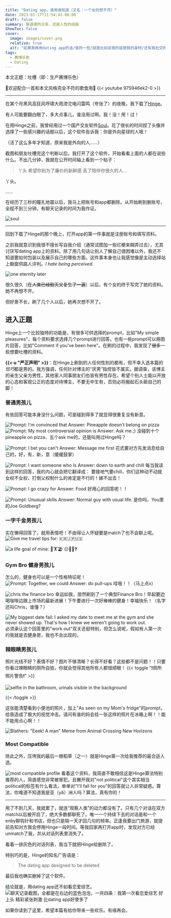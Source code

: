 ```yaml
---
title: "Dating app，谁用谁知道（又名：一个女的想不开）"
date: 2023-01-17T11:54:43-08:00
draft: false
summary: 是道德的沦丧，还是人性的扭曲
ShowToc: false
cover:
  image: images/cover.png
  relative: true
  alt: "如果我再用dating app的话/我的一些/就是比如说我的容貌我的身材/还有我社交的礼仪/还有美好的品德 美好的性格/甚至是灵魂都会毁了"
tags:
  - 赛博乐色
  - Dating
---
```


本文正题：吐槽（即：生产赛博乐色）

🎵欢迎配合一首和本文风格完全不符的歌食用🎵
{{< youtube 97S946ek2-0 >}}

---

在某个月黑风高狂风呼啸大雨滂沱电闪雷鸣（夸张了）的夜晚，我下载了[Hinge](https://hinge.co/)。

有人可能要翻白眼了，多大点事儿，谁没用过啊。我！没！用！过！

在用Hinge之前，我曾经用过一个国产交友软件[Soul](https://www.soulapp.cn/)。花了很长的时间捏了头像并选择了一些感兴趣的话题以后，这个软件告诉我：你是外向星球的人哦！

（活了这么多年才知道，原来我是外向的人……）

截图和朋友吐槽完这个判断以后，我打开了这个软件，开始看看上面的人都在说些什么。不出几分钟，我就在公开时间轴上看到一个帖子：

> 丫头 希望你别为了廉价的新鲜感 丢了陪伴你很久的人…

丫头。

……

在经历了三秒的瞳孔地震以后，我马上把账号和app都删除。从开始刷到删账号，全程不到三分钟。有聊天记录的时间为我作证。

![soul](./images/soul.jpg#center)

---

回到下载了Hinge的那个晚上，打开app的第一件事就是注册账号和填写资料。

之前我就意识到我很不擅长写自我介绍（通常试图加一些烂梗来糊弄过去），尤其讨厌写dating app上的资料。除了用几句话让别人了解自己很困难以外，我还不知道要如何包装以及展示自己的哪些方面。这件事本身也让我感觉像是主动选择站上橱窗供路人评判。*I hate being perceived.*

![one eternity later](./images/one-eternity-later.jpg)

很久很久（~~在人类已经毁灭又复生了一遍~~）以后，有个女的终于写完了她的资料。她不再想不开。

但好景不长，刷了几个人以后，她再次想不开了。

## 进入正题

Hinge上一个比较独特的功能是，有很多可供选择的prompt，比如"My simple pleasures"，每个资料要求选择几个prompt进行回答。也有一些prompt可以用图片回答，比如"Comment if you've been here"。在刷的过程中，我发现了~~很多~~一些想要吐槽的资料。

**{{< u "严正声明" >}}**：在Hinge上刷到的人任何性别的都有，但不幸入选本篇的*恰巧*都是男的。我方强调，任何针对博主的“厌男”指控皆不属实。据调查，该博主的亲生父亲为男性，其他家人同事朋友们也皆有男性存在。希望个别人士能以开放的心态和客观公正的态度对待博主，不要无中生有，否则必将搬起石头砸自己的脚！

### 普通男孩儿

有些回答可能本身没什么问题，可是碰到得多了就显得很重复没有新意。

![Prompt: I'm convinced that Answer: Pineapple doesn't belong on pizza](images/pineapple.jpg)
![Prompt: My most controversial opinion is Answer: Ask me.;)](./images/ask-me.jpg)
没碰到十个pineapple on pizza、五个ask me的，还能叫用过Hinge吗？

![Prompt: I bet you can't Answer: Message me first](./images/message.jpg)
花式要对方先发消息给自己的，好，有，新，意（缓缓鼓掌）

![Prompt: I want someone who Is Answer: down to earth and chill](./images/chill.jpg)
每当我读到这样的回答，我的内心就会把它翻译成：
要接地气要chill，你们这种动不动就女权不女权、打倒父权制什么的肯定是不行的！嫁不出去！

![Prompt: I go crazy for Answer: Food](./images/food.jpg)
好用心的回答呢！！

![Prompt: Unusual skills Answer: Normal guy with usual life.](./images/normal.jpg)
是你吗，You里的Joe Goldberg?

### 一字千金男孩儿
实在懒得回答了，就用表情吧！不由得让人怀疑要是match了也不会聊上呢。
![Give me travel tips for: 🇰🇷🇯🇵🇺🇸](./images/travel-tips.jpg)

![a life goal of mine: 🍣🏋️🏖](./images/gym.jpg)
😐🤷‍♀️❓

### Gym Bro 健身男孩儿
怎么的，健身也可以是一个性格特征呢！
![Prompt: Together, we could Answer: do pull-ups](./images/pull-ups.jpg)
哇哦！！（马上点x）

![chris the finance bro](./images/finance-bro.jpg)
幸运如我，居然刷到了一个典型Finance Bro！早起要边喝咖啡边跟上市场的最新进展！下午要进行一次好棒棒的健身！幸福快乐！（名字还叫Chris，谁懂？）

![My biggest date fail: I asked my date to meet me at the gym and she never showed up. That's how I knew we weren't going to work out.](./images/work-out.jpg)
必须承认这个回答里的"work out"双关还挺特别，但怎么说呢，假如有人第一次约我就是去健身房，我也不会出现的。

### 辣眼睛男孩儿

照片光线不好？表情不好？图片不够清晰？长得不好看？这些都不是问题！！只要你看过辣眼睛的厕所自拍，你就会觉得其他所有人都很顺眼！
{{< toggle "❗️厕所照片警告❗️" >}}

![selfie in the bathroom, urinals visible in the background](./images/fridge.jpg)

{{< /toggle >}}

这张能清楚看到小便池的照片，加上"As seen on my Mom's fridge"的prompt，给我造成了极大的视觉冲击。请问有谁的妈会挂一张这样的照片在冰箱上啊！！能不能用点心啊！！

![Blathers: "Eeek! A man" Meme from Animal Crossing New Horizons](./images/eeek-a-man.jpg)

### Most Compatible
除此之外，压垮我的最后一根稻草（之一）就是Hinge第一次给我推荐的最合适人选。

![most compatible profile](./images/most-compatible.jpg)
看着这个资料，我简直不敢相信这是Hinge算法特别推荐的人，简直感觉非常被冒犯。且撇开我对"not political"这个其实相当political的标签有什么看法，单单对"I'll fall for you"的回答就让人非常疑惑。算法，你难道不知道我是亚（yǎ）洲人吗？算法，真有你的！

---

用了不到几天，我就累了，就连“观察人类”的动力都没有了。只有几个对话在双方match以后被开启了，绝大多数都聊死了。唯一一个持续下去的对话是和一个enby聊钩针和书店，但也只是隔一天才回几句的频率。正逢我要出门旅游，就提前告知对方我会停用Hinge一段时间。等我回家再打开app时，发现对方已经unmatch了我，并从对话列表里消失了。

看着一排灰色的对话列表，我当下就把Hinge给删除了。

特别巧的是，Hinge的知名广告语是：
> The dating app designed to be deleted

最后我也确实删掉了这个软件。

结论就是，用dating app还不如看恋爱综艺。
![聊天记录截图，全都是在右边的蓝色泡泡，一共四条：我第一次看恋爱综艺 好上头 精彩紧张刺激 比dating app好使多了](./images/conclusion.jpg)

如果你读到了这里，希望本篇有给你带来一些欢乐。有缘再会。